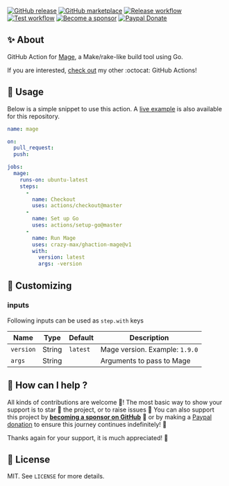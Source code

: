 [![GitHub release](https://img.shields.io/github/release/crazy-max/ghaction-mage.svg?style=flat-square)](https://github.com/crazy-max/ghaction-mage/releases/latest)
[![GitHub marketplace](https://img.shields.io/badge/marketplace-mage--action-blue?logo=github&style=flat-square)](https://github.com/marketplace/actions/mage-action)
[![Release workflow](https://github.com/crazy-max/ghaction-mage/workflows/release/badge.svg)](https://github.com/crazy-max/ghaction-mage/actions?workflow=release)
[![Test workflow](https://github.com/crazy-max/ghaction-mage/workflows/test/badge.svg)](https://github.com/crazy-max/ghaction-mage/actions?workflow=test)
[![Become a sponsor](https://img.shields.io/badge/sponsor-crazy--max-181717.svg?logo=github&style=flat-square)](https://github.com/sponsors/crazy-max)
[![Paypal Donate](https://img.shields.io/badge/donate-paypal-00457c.svg?logo=paypal&style=flat-square)](https://www.paypal.me/crazyws)

## ✨ About

GitHub Action for [Mage](https://magefile.org/), a Make/rake-like build tool using Go.

If you are interested, [check out](https://git.io/Je09Y) my other :octocat: GitHub Actions!

## 🚀 Usage

Below is a simple snippet to use this action. A [live example](https://github.com/crazy-max/ghaction-mage/actions) is also available for this repository.

```yaml
name: mage

on:
  pull_request:
  push:

jobs:
  mage:
    runs-on: ubuntu-latest
    steps:
      -
        name: Checkout
        uses: actions/checkout@master
      -
        name: Set up Go
        uses: actions/setup-go@master
      -
        name: Run Mage
        uses: crazy-max/ghaction-mage@v1
        with:
          version: latest
          args: -version
```

## 💅 Customizing

### inputs

Following inputs can be used as `step.with` keys

| Name          | Type    | Default   | Description                      |
|---------------|---------|-----------|----------------------------------|
| `version`     | String  | `latest`  | Mage version. Example: `1.9.0`   |
| `args`        | String  |           | Arguments to pass to Mage        |

## 🤝 How can I help ?

All kinds of contributions are welcome :raised_hands:! The most basic way to show your support is to star :star2: the project, or to raise issues :speech_balloon: You can also support this project by [**becoming a sponsor on GitHub**](https://github.com/sponsors/crazy-max) :clap: or by making a [Paypal donation](https://www.paypal.me/crazyws) to ensure this journey continues indefinitely! :rocket:

Thanks again for your support, it is much appreciated! :pray:

## 📝 License

MIT. See `LICENSE` for more details.
